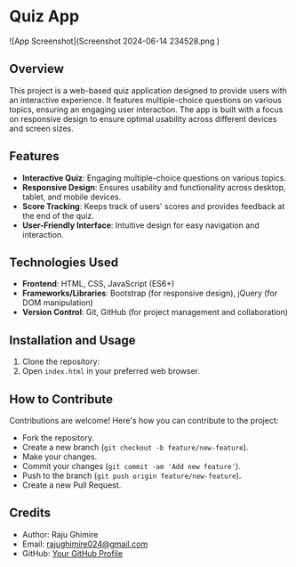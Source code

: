 # Quiz App

![App Screenshot](Screenshot 2024-06-14 234528.png
)

## Overview
This project is a web-based quiz application designed to provide users with an interactive experience. It features multiple-choice questions on various topics, ensuring an engaging user interaction. The app is built with a focus on responsive design to ensure optimal usability across different devices and screen sizes.

## Features
- **Interactive Quiz**: Engaging multiple-choice questions on various topics.
- **Responsive Design**: Ensures usability and functionality across desktop, tablet, and mobile devices.
- **Score Tracking**: Keeps track of users' scores and provides feedback at the end of the quiz.
- **User-Friendly Interface**: Intuitive design for easy navigation and interaction.

## Technologies Used
- **Frontend**: HTML, CSS, JavaScript (ES6+)
- **Frameworks/Libraries**: Bootstrap (for responsive design), jQuery (for DOM manipulation)
- **Version Control**: Git, GitHub (for project management and collaboration)

## Installation and Usage
1. Clone the repository:
2. Open `index.html` in your preferred web browser.

## How to Contribute
Contributions are welcome! Here's how you can contribute to the project:
- Fork the repository.
- Create a new branch (`git checkout -b feature/new-feature`).
- Make your changes.
- Commit your changes (`git commit -am 'Add new feature'`).
- Push to the branch (`git push origin feature/new-feature`).
- Create a new Pull Request.

## Credits
- Author: Raju Ghimire
- Email: rajughimire024@gmail.com
- GitHub: [Your GitHub Profile](https://github.com/your-username)



